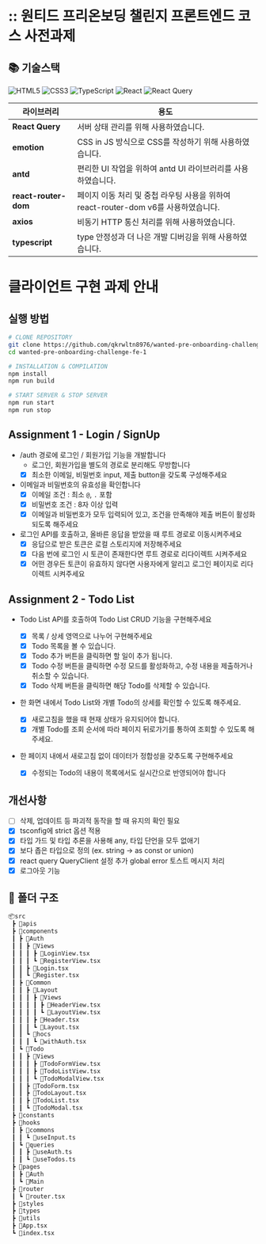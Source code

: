# :: 원티드 프리온보딩 챌린지 프론트엔드 코스 사전과제

## 📚 기술스택

![HTML5](https://img.shields.io/badge/html5-%23E34F26.svg?style=for-the-badge&logo=html5&logoColor=white)
![CSS3](https://img.shields.io/badge/css3-%231572B6.svg?style=for-the-badge&logo=css3&logoColor=white)
![TypeScript](https://img.shields.io/badge/typescript-%23007ACC.svg?style=for-the-badge&logo=typescript&logoColor=white)
![React](https://img.shields.io/badge/react-%2320232a.svg?style=for-the-badge&logo=react&logoColor=%2361DAFB)
![React Query](https://img.shields.io/badge/-React%20Query-FF4154?style=for-the-badge&logo=react%20query&logoColor=white)

| 라이브러리           | 용도                                                                                |
| -------------------- | ----------------------------------------------------------------------------------- |
| **React Query**      | 서버 상태 관리를 위해 사용하였습니다.                                               |
| **emotion**          | CSS in JS 방식으로 CSS를 작성하기 위해 사용하였습니다.                              |
| **antd**             | 편리한 UI 작업을 위하여 antd UI 라이브러리를 사용하였습니다.                        |
| **react-router-dom** | 페이지 이동 처리 및 중첩 라우팅 사용을 위하여 react-router-dom v6를 사용하였습니다. |
| **axios**            | 비동기 HTTP 통신 처리를 위해 사용하였습니다.                                        |
| **typescript**       | type 안정성과 더 나은 개발 디버깅을 위해 사용하였습니다.                            |

# 클라이언트 구현 과제 안내

## 실행 방법

```bash
# CLONE REPOSITORY
git clone https://github.com/qkrwltn8976/wanted-pre-onboarding-challenge-fe-1.git
cd wanted-pre-onboarding-challenge-fe-1

# INSTALLATION & COMPILATION
npm install
npm run build

# START SERVER & STOP SERVER
npm run start
npm run stop
```

## Assignment 1 - Login / SignUp

- /auth 경로에 로그인 / 회원가입 기능을 개발합니다
  - 로그인, 회원가입을 별도의 경로로 분리해도 무방합니다
  - [x] 최소한 이메일, 비밀번호 input, 제출 button을 갖도록 구성해주세요
- 이메일과 비밀번호의 유효성을 확인합니다
  - [x] 이메일 조건 : 최소 `@`, `.` 포함
  - [x] 비밀번호 조건 : 8자 이상 입력
  - [x] 이메일과 비밀번호가 모두 입력되어 있고, 조건을 만족해야 제출 버튼이 활성화 되도록 해주세요
- 로그인 API를 호출하고, 올바른 응답을 받았을 때 루트 경로로 이동시켜주세요
  - [x] 응답으로 받은 토큰은 로컬 스토리지에 저장해주세요
  - [x] 다음 번에 로그인 시 토큰이 존재한다면 루트 경로로 리다이렉트 시켜주세요
  - [x] 어떤 경우든 토큰이 유효하지 않다면 사용자에게 알리고 로그인 페이지로 리다이렉트 시켜주세요

## Assignment 2 - Todo List

- Todo List API를 호출하여 Todo List CRUD 기능을 구현해주세요
  - [x] 목록 / 상세 영역으로 나누어 구현해주세요
  - [x] Todo 목록을 볼 수 있습니다.
  - [x] Todo 추가 버튼을 클릭하면 할 일이 추가 됩니다.
  - [x] Todo 수정 버튼을 클릭하면 수정 모드를 활성화하고, 수정 내용을 제출하거나 취소할 수 있습니다.
  - [x] Todo 삭제 버튼을 클릭하면 해당 Todo를 삭제할 수 있습니다.
- 한 화면 내에서 Todo List와 개별 Todo의 상세를 확인할 수 있도록 해주세요.
  - [x] 새로고침을 했을 때 현재 상태가 유지되어야 합니다.
  - [x] 개별 Todo를 조회 순서에 따라 페이지 뒤로가기를 통하여 조회할 수 있도록 해주세요.
- 한 페이지 내에서 새로고침 없이 데이터가 정합성을 갖추도록 구현해주세요

  - [x] 수정되는 Todo의 내용이 목록에서도 실시간으로 반영되어야 합니다

## 개선사항

- [ ] 삭제, 업데이트 등 파괴적 동작을 할 때 유지의 확인 필요
- [x] tsconfig에 strict 옵션 적용
- [x] 타입 가드 및 타입 추론을 사용해 any, 타입 단언을 모두 없애기
- [x] 보다 좁은 타입으로 정의 (ex. string → as const or union)
- [x] react query QueryClient 설정 추가 global error 토스트 메시지 처리
- [x] 로그아웃 기능

## :open_file_folder: 폴더 구조

```sh
📦src
 ┣ 📂apis
 ┣ 📂components
 ┃ ┣ 📂Auth
 ┃ ┃ ┣ 📂Views
 ┃ ┃ ┃ ┣ 📜LoginView.tsx
 ┃ ┃ ┃ ┗ 📜RegisterView.tsx
 ┃ ┃ ┣ 📜Login.tsx
 ┃ ┃ ┗ 📜Register.tsx
 ┃ ┣ 📂Common
 ┃ ┃ ┣ 📂Layout
 ┃ ┃ ┃ ┣ 📂Views
 ┃ ┃ ┃ ┃ ┣ 📜HeaderView.tsx
 ┃ ┃ ┃ ┃ ┗ 📜LayoutView.tsx
 ┃ ┃ ┃ ┣ 📜Header.tsx
 ┃ ┃ ┃ ┗ 📜Layout.tsx
 ┃ ┃ ┗ 📂hocs
 ┃ ┃ ┃ ┗ 📜withAuth.tsx
 ┃ ┗ 📂Todo
 ┃ ┃ ┣ 📂Views
 ┃ ┃ ┃ ┣ 📜TodoFormView.tsx
 ┃ ┃ ┃ ┣ 📜TodoListView.tsx
 ┃ ┃ ┃ ┗ 📜TodoModalView.tsx
 ┃ ┃ ┣ 📜TodoForm.tsx
 ┃ ┃ ┣ 📜TodoLayout.tsx
 ┃ ┃ ┣ 📜TodoList.tsx
 ┃ ┃ ┗ 📜TodoModal.tsx
 ┣ 📂constants
 ┣ 📂hooks
 ┃ ┣ 📂commons
 ┃ ┃ ┗ 📜useInput.ts
 ┃ ┗ 📂queries
 ┃ ┃ ┣ 📜useAuth.ts
 ┃ ┃ ┗ 📜useTodos.ts
 ┣ 📂pages
 ┃ ┣ 📂Auth
 ┃ ┗ 📂Main
 ┣ 📂router
 ┃ ┗ 📜router.tsx
 ┣ 📂styles
 ┣ 📂types
 ┣ 📂utils
 ┣ 📜App.tsx
 ┗ 📜index.tsx
```
